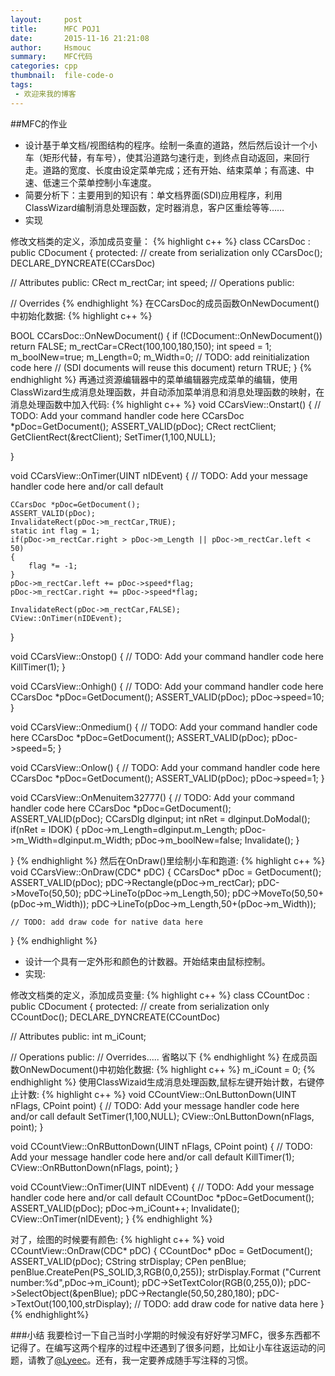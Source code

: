 ```yaml
---
layout:     post
title:      MFC POJ1
date:       2015-11-16 21:21:08
author:     Hsmouc
summary:    MFC代码
categories: cpp
thumbnail:  file-code-o
tags:
 - 欢迎来我的博客
---
```


##MFC的作业
- 设计基于单文档/视图结构的程序。绘制一条直的道路，然后然后设计一个小车（矩形代替，有车号），使其沿道路匀速行走，到终点自动返回，来回行走。道路的宽度、长度由设定菜单完成；还有开始、结束菜单；有高速、中速、低速三个菜单控制小车速度。
- 简要分析下：主要用到的知识有：单文档界面(SDI)应用程序，利用ClassWizard编制消息处理函数，定时器消息，客户区重绘等等……
- 实现    

修改文档类的定义，添加成员变量：
{% highlight c++ %}
class CCarsDoc : public CDocument{protected: // create from serialization only	CCarsDoc();	DECLARE_DYNCREATE(CCarsDoc)// Attributespublic:   CRect m_rectCar;   int speed;// Operationspublic:// Overrides
{% endhighlight %}
在CCarsDoc的成员函数OnNewDocument()中初始化数据:
{% highlight c++ %}
BOOL CCarsDoc::OnNewDocument(){	if (!CDocument::OnNewDocument())		return FALSE;     m_rectCar=CRect(100,100,180,150);	 int speed = 1;	 m_boolNew=true;	 m_Length=0;	 m_Width=0;	// TODO: add reinitialization code here	// (SDI documents will reuse this document)    return TRUE;}
{% endhighlight %} 
再通过资源编辑器中的菜单编辑器完成菜单的编辑，使用ClassWizard生成消息处理函数，并自动添加菜单消息和消息处理函数的映射，在消息处理函数中加入代码:
{% highlight c++ %}
void CCarsView::Onstart() {	// TODO: Add your command handler code here	CCarsDoc *pDoc=GetDocument();	ASSERT_VALID(pDoc);	CRect rectClient;	GetClientRect(&rectClient);	SetTimer(1,100,NULL);		}void CCarsView::OnTimer(UINT nIDEvent) {	// TODO: Add your message handler code here and/or call default
	CCarsDoc *pDoc=GetDocument();	ASSERT_VALID(pDoc);	InvalidateRect(pDoc->m_rectCar,TRUE);	static int flag = 1;	if(pDoc->m_rectCar.right > pDoc->m_Length || pDoc->m_rectCar.left < 50)	{		flag *= -1;	}	    pDoc->m_rectCar.left += pDoc->speed*flag;	pDoc->m_rectCar.right += pDoc->speed*flag;		InvalidateRect(pDoc->m_rectCar,FALSE);	CView::OnTimer(nIDEvent);	}void CCarsView::Onstop() {	// TODO: Add your command handler code here	KillTimer(1);}void CCarsView::Onhigh() {	// TODO: Add your command handler code here    CCarsDoc *pDoc=GetDocument();	ASSERT_VALID(pDoc);	pDoc->speed=10;}void CCarsView::Onmedium() {	// TODO: Add your command handler code here	CCarsDoc *pDoc=GetDocument();	ASSERT_VALID(pDoc);    pDoc->speed=5;}void CCarsView::Onlow() {	// TODO: Add your command handler code here    CCarsDoc *pDoc=GetDocument();	ASSERT_VALID(pDoc);	pDoc->speed=1;}void CCarsView::OnMenuitem32777() {	// TODO: Add your command handler code here	CCarsDoc *pDoc=GetDocument();	ASSERT_VALID(pDoc);	CCarsDlg dlginput;	int nRet = dlginput.DoModal();	if(nRet = IDOK)	{		pDoc->m_Length=dlginput.m_Length;		pDoc->m_Width=dlginput.m_Width;		pDoc->m_boolNew=false;		Invalidate();	}}
{% endhighlight %}
然后在OnDraw()里绘制小车和跑道:
{% highlight c++ %}
void CCarsView::OnDraw(CDC* pDC){	CCarsDoc* pDoc = GetDocument();	ASSERT_VALID(pDoc);	pDC->Rectangle(pDoc->m_rectCar);	pDC->MoveTo(50,50);	pDC->LineTo(pDoc->m_Length,50);	pDC->MoveTo(50,50+(pDoc->m_Width));	pDC->LineTo(pDoc->m_Length,50+(pDoc->m_Width));		// TODO: add draw code for native data here}
{% endhighlight %}

- 设计一个具有一定外形和颜色的计数器。开始结束由鼠标控制。   
- 实现:

修改文档类的定义，添加成员变量:
{% highlight c++ %}
class CCountDoc : public CDocument{protected: // create from serialization only	CCountDoc();	DECLARE_DYNCREATE(CCountDoc)// Attributespublic:	int m_iCount;// Operationspublic:// Overrides..... 省略以下
{% endhighlight %}
在成员函数OnNewDocument()中初始化数据:
{% highlight c++ %}
m_iCount = 0;
{% endhighlight %}
使用ClassWizaid生成消息处理函数,鼠标左键开始计数，右键停止计数:
{% highlight c++ %}
void CCountView::OnLButtonDown(UINT nFlags, CPoint point) {	// TODO: Add your message handler code here and/or call default	SetTimer(1,100,NULL);	CView::OnLButtonDown(nFlags, point);}void CCountView::OnRButtonDown(UINT nFlags, CPoint point) {	// TODO: Add your message handler code here and/or call default	KillTimer(1);	CView::OnRButtonDown(nFlags, point);}void CCountView::OnTimer(UINT nIDEvent) {	// TODO: Add your message handler code here and/or call default    CCountDoc *pDoc=GetDocument();	ASSERT_VALID(pDoc);	pDoc->m_iCount++;	Invalidate();	CView::OnTimer(nIDEvent);}
{% endhighlight %}

对了，绘图的时候要有颜色:
{% highlight c++ %}
void CCountView::OnDraw(CDC* pDC){	CCountDoc* pDoc = GetDocument();	ASSERT_VALID(pDoc);	CString strDisplay;	CPen penBlue;	penBlue.CreatePen(PS_SOLID,3,RGB(0,0,255));	strDisplay.Format ("Current number:%d",pDoc->m_iCount);	pDC->SetTextColor(RGB(0,255,0));	pDC->SelectObject(&penBlue);	pDC->Rectangle(50,50,280,180);	pDC->TextOut(100,100,strDisplay);	// TODO: add draw code for native data here}
{% endhighlight%}

###小结
我要检讨一下自己当时小学期的时候没有好好学习MFC，很多东西都不记得了。在编写这两个程序的过程中还遇到了很多问题，比如让小车往返运动的问题，请教了[@Lyeec](http://lyeec.me)。还有，我一定要养成随手写注释的习惯。








